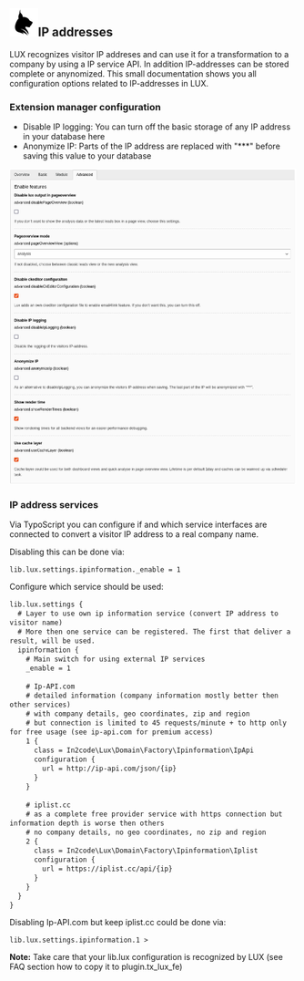 <img align="left" src="../../Resources/Public/Icons/lux.svg" width="50" />

## IP addresses

LUX recognizes visitor IP addreses and can use it for a transformation to a company by using a IP service API.
In addition IP-addresses can be stored complete or anynomized.
This small documentation shows you all configuration options related to IP-addresses in LUX.

### Extension manager configuration

* Disable IP logging: You can turn off the basic storage of any IP address in your database here
* Anonymize IP: Parts of the IP address are replaced with "***" before saving this value to your database

<img src="../Images/documentation_installation_extensionmanager4.png" width="800" />

### IP address services

Via TypoScript you can configure if and which service interfaces are connected to convert a visitor IP address to a
real company name.

Disabling this can be done via:

```
lib.lux.settings.ipinformation._enable = 1
```

Configure which service should be used:

```
lib.lux.settings {
  # Layer to use own ip information service (convert IP address to visitor name)
  # More then one service can be registered. The first that deliver a result, will be used.
  ipinformation {
    # Main switch for using external IP services
    _enable = 1

    # Ip-API.com
    # detailed information (company information mostly better then other services)
    # with company details, geo coordinates, zip and region
    # but connection is limited to 45 requests/minute + to http only for free usage (see ip-api.com for premium access)
    1 {
      class = In2code\Lux\Domain\Factory\Ipinformation\IpApi
      configuration {
        url = http://ip-api.com/json/{ip}
      }
    }

    # iplist.cc
    # as a complete free provider service with https connection but information depth is worse then others
    # no company details, no geo coordinates, no zip and region
    2 {
      class = In2code\Lux\Domain\Factory\Ipinformation\Iplist
      configuration {
        url = https://iplist.cc/api/{ip}
      }
    }
  }
}
```

Disabling Ip-API.com but keep iplist.cc could be done via:

```
lib.lux.settings.ipinformation.1 >
```

**Note:** Take care that your lib.lux configuration is recognized by LUX (see FAQ section how to copy it to plugin.tx_lux_fe)
